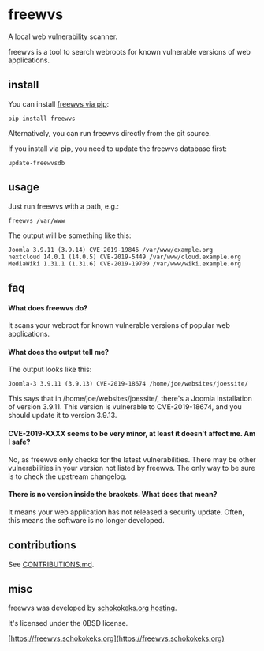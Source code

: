 # freewvs

A local web vulnerability scanner.

freewvs is a tool to search webroots for known vulnerable versions of web applications.

## install

You can install [freewvs via pip](https://pypi.org/project/freewvs/):

```
pip install freewvs
```

Alternatively, you can run freewvs directly from the git source.

If you install via pip, you need to update the freewvs database first:

```
update-freewvsdb
```

## usage

Just run freewvs with a path, e.g.:

```
freewvs /var/www
```

The output will be something like this:

```
Joomla 3.9.11 (3.9.14) CVE-2019-19846 /var/www/example.org
nextcloud 14.0.1 (14.0.5) CVE-2019-5449 /var/www/cloud.example.org
MediaWiki 1.31.1 (1.31.6) CVE-2019-19709 /var/www/wiki.example.org
```

## faq

#### What does freewvs do?

It scans your webroot for known vulnerable versions of popular web applications.

#### What does the output tell me?

The output looks like this:

```
Joomla-3 3.9.11 (3.9.13) CVE-2019-18674 /home/joe/websites/joessite/
```

This says that in /home/joe/websites/joessite/, there's a Joomla installation of version
3.9.11. This version is vulnerable to CVE-2019-18674, and you should update it to
version 3.9.13.

#### CVE-2019-XXXX seems to be very minor, at least it doesn't affect me. Am I safe?

No, as freewvs only checks for the latest vulnerabilities. There may be other
vulnerabilities in your version not listed by freewvs. The only way to be sure is to
check the upstream changelog.

#### There is no version inside the brackets. What does that mean?

It means your web application has not released a security update. Often, this means the
software is no longer developed.

## contributions

See [CONTRIBUTIONS.md](CONTRIBUTIONS.md).

## misc

freewvs was developed by [schokokeks.org hosting](https://schokokeks.org/).

It's licensed under the 0BSD license.

[https://freewvs.schokokeks.org](https://freewvs.schokokeks.org)
